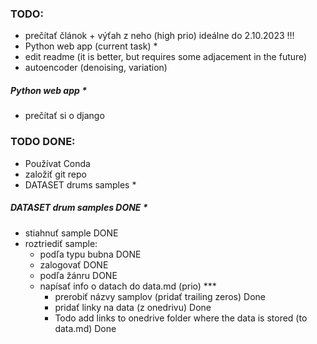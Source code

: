 ### TODO:
- prečítať článok + výťah z neho (high prio) ideálne do 2.10.2023 !!!
- Python web app (current task) *
- edit readme (it is better, but requires some adjacement in the future)
- autoencoder (denoising, variation)


##### Python web app *
- prečítať si o django


### TODO DONE:
- Používat Conda
- založiť git repo
- DATASET drums samples * 

##### DATASET drum samples DONE *
- stiahnuť sample DONE
- roztriediť sample:
  - podľa typu bubna DONE
  - zalogovať DONE
  - podľa žánru DONE
  - napísať info o datach do data.md (prio) ***
    - prerobiť názvy samplov (pridať trailing zeros) Done
    - pridať linky na data (z onedrivu) Done
    - Todo add links to onedrive folder where the data is stored (to data.md) Done

